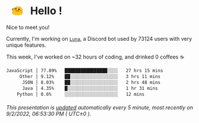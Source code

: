<h1>   <img src="./spoinky.gif" style="vertical-align:middle;" width="30px">   Hello ! </h1>

Nice to meet you!

Currently, I'm working on <a href='https://github.com/Asgarrrr/Luna'>`Luna`</a>, a Discord bot used by 73124 users with very unique features.

This week, I've worked on ~32 hours of coding, and drinked 0 coffees ☕

```
JavaScript │ 77.89%   ████████████████░░░░   27 hrs 15 mins
     Other │ 9.12%    ██░░░░░░░░░░░░░░░░░░   3 hrs 11 mins
      JSON │ 8.03%    ██░░░░░░░░░░░░░░░░░░   2 hrs 48 mins
      Java │ 4.35%    █░░░░░░░░░░░░░░░░░░░   1 hr 31 mins
    Python │ 0.6%     ░░░░░░░░░░░░░░░░░░░░   12 mins
```

###### This presentation is [updated](https://github.com/Asgarrrr) automatically every 5 minute, most recently on 9/2/2022, 06:53:30 PM ( UTC±0 ).